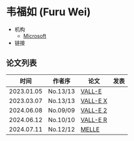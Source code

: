 # 韦福如 (Furu Wei)

- 机构
  - [Microsoft](../Institutions/Microsoft.md)
- 链接

## 论文列表

| 时间 | 作者序 | 论文 | 发表 |
|:-:|:-:|---|---|
| 2023.01.05 | No.13/13 | [VALL-E](../Models/Speech_LLM/2023.01.05_VALL-E.md) |
| 2023.03.07 | No.13/13 | [VALL-E X](../Models/Speech_LLM/2023.03.07_VALL-E_X.md) |
| 2024.06.08 | No.09/09 | [VALL-E 2](../Models/Speech_LLM/2024.06.08_VALL-E2.md) |
| 2024.06.12 | No.10/10 | [VALL-E R](../Models/Speech_LLM/2024.06.12_VALL-E_R.md) |
| 2024.07.11 | No.12/12 | [MELLE](../Models/Speech_LLM/2024.07.11_MELLE.md) |
